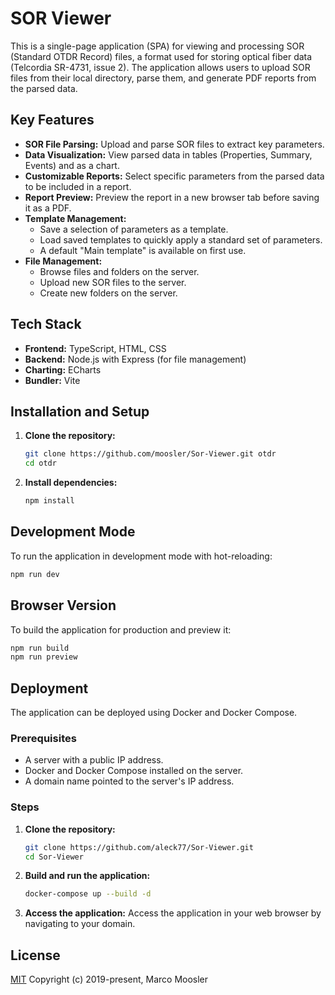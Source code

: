 # SOR Viewer

This is a single-page application (SPA) for viewing and processing SOR (Standard OTDR Record) files, a format used for storing optical fiber data (Telcordia SR-4731, issue 2). The application allows users to upload SOR files from their local directory, parse them, and generate PDF reports from the parsed data.

## Key Features

*   **SOR File Parsing:** Upload and parse SOR files to extract key parameters.
*   **Data Visualization:** View parsed data in tables (Properties, Summary, Events) and as a chart.
*   **Customizable Reports:** Select specific parameters from the parsed data to be included in a report.
*   **Report Preview:** Preview the report in a new browser tab before saving it as a PDF.
*   **Template Management:**
    *   Save a selection of parameters as a template.
    *   Load saved templates to quickly apply a standard set of parameters.
    *   A default "Main template" is available on first use.
*   **File Management:**
    *   Browse files and folders on the server.
    *   Upload new SOR files to the server.
    *   Create new folders on the server.

## Tech Stack

*   **Frontend:** TypeScript, HTML, CSS
*   **Backend:** Node.js with Express (for file management)
*   **Charting:** ECharts
*   **Bundler:** Vite

## Installation and Setup

1.  **Clone the repository:**
    ```bash
    git clone https://github.com/moosler/Sor-Viewer.git otdr
    cd otdr
    ```

2.  **Install dependencies:**
    ```bash
    npm install
    ```

## Development Mode

To run the application in development mode with hot-reloading:

```bash
npm run dev
```

## Browser Version

To build the application for production and preview it:

```bash
npm run build
npm run preview
```

## Deployment

The application can be deployed using Docker and Docker Compose.

### Prerequisites

*   A server with a public IP address.
*   Docker and Docker Compose installed on the server.
*   A domain name pointed to the server's IP address.

### Steps

1.  **Clone the repository:**
    ```bash
    git clone https://github.com/aleck77/Sor-Viewer.git
    cd Sor-Viewer
    ```

2.  **Build and run the application:**
    ```bash
    docker-compose up --build -d
    ```

3.  **Access the application:**
    Access the application in your web browser by navigating to your domain.

## License

[MIT](http://opensource.org/licenses/MIT)
Copyright (c) 2019-present, Marco Moosler